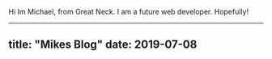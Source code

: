 
Hi Im Michael, from Great Neck. I am a future web developer. Hopefully!

---
title: "Mikes Blog"
date: 2019-07-08
---
